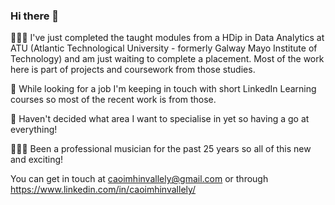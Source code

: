 ### Hi there 👋

👨🏻‍🎓 I've just completed the taught modules from a HDip in Data Analytics at ATU (Atlantic Technological University - formerly Galway Mayo Institute of Technology) and am just waiting to complete a placement. Most of the work here is part of projects and coursework from those studies.

🥸 While looking for a job I'm keeping in touch with short LinkedIn Learning courses so most of the recent work is from those.

🌱 Haven't decided what area I want to specialise in yet so having a go at everything!

🎹🎻🎼 Been a professional musician for the past 25 years so all of this new and exciting!

You can get in touch at caoimhinvallely@gmail.com or through https://www.linkedin.com/in/caoimhinvallely/
